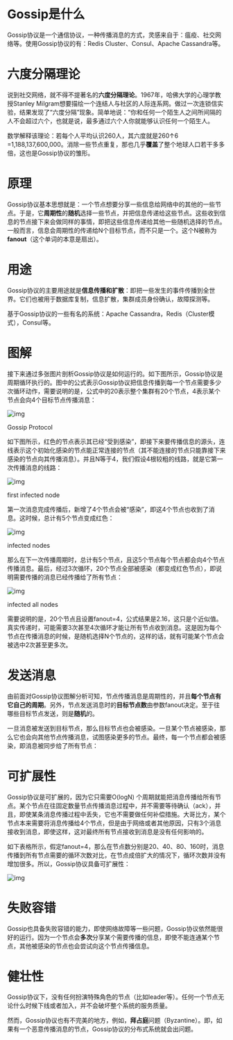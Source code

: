 # Gossip是什么

Gossip协议是一个通信协议，一种传播消息的方式，灵感来自于：瘟疫、社交网络等。使用Gossip协议的有：Redis Cluster、Consul、Apache Cassandra等。

# 六度分隔理论

说到社交网络，就不得不提著名的**六度分隔理论**。1967年，哈佛大学的心理学教授Stanley Milgram想要描绘一个连结人与社区的人际连系网。做过一次连锁信实验，结果发现了“六度分隔”现象。简单地说：“你和任何一个陌生人之间所间隔的人不会超过六个，也就是说，最多通过六个人你就能够认识任何一个陌生人。

数学解释该理论：若每个人平均认识260人，其六度就是260↑6 =1,188,137,600,000。消除一些节点重复，那也几乎**覆盖**了整个地球人口若干多多倍，这也是Gossip协议的雏形。

# 原理

Gossip协议基本思想就是：一个节点想要分享一些信息给网络中的其他的一些节点。于是，它**周期性**的**随机**选择一些节点，并把信息传递给这些节点。这些收到信息的节点接下来会做同样的事情，即把这些信息传递给其他一些随机选择的节点。一般而言，信息会周期性的传递给N个目标节点，而不只是一个。这个N被称为**fanout**（这个单词的本意是扇出）。

# 用途

Gossip协议的主要用途就是**信息传播和扩散**：即把一些发生的事件传播到全世界。它们也被用于数据库复制，信息扩散，集群成员身份确认，故障探测等。

基于Gossip协议的一些有名的系统：Apache Cassandra，Redis（Cluster模式），Consul等。

# 图解

接下来通过多张图片剖析Gossip协议是如何运行的。如下图所示，Gossip协议是周期循环执行的。图中的公式表示Gossip协议把信息传播到每一个节点需要多少次循环动作，需要说明的是，公式中的20表示整个集群有20个节点，4表示某个节点会向4个目标节点传播消息：



![img](https:////upload-images.jianshu.io/upload_images/6918995-bca23c4ef4382779.png?imageMogr2/auto-orient/strip|imageView2/2/w/1200/format/webp)

Gossip Protocol

如下图所示，红色的节点表示其已经“受到感染”，即接下来要传播信息的源头，连线表示这个初始化感染的节点能正常连接的节点（其不能连接的节点只能靠接下来感染的节点向其传播消息）。并且N等于4，我们假设4根较粗的线路，就是它第一次传播消息的线路：



![img](https:////upload-images.jianshu.io/upload_images/6918995-0c951bd96ef87ac8.png?imageMogr2/auto-orient/strip|imageView2/2/w/1200/format/webp)

first infected node

第一次消息完成传播后，新增了4个节点会被“感染”，即这4个节点也收到了消息。这时候，总计有5个节点变成红色：



![img](https:////upload-images.jianshu.io/upload_images/6918995-2362b6d5aab92b7d.png?imageMogr2/auto-orient/strip|imageView2/2/w/1200/format/webp)

infected nodes

那么在下一次传播周期时，总计有5个节点，且这5个节点每个节点都会向4个节点传播消息。最后，经过3次循环，20个节点全部被感染（都变成红色节点），即说明需要传播的消息已经传播给了所有节点：



![img](https:////upload-images.jianshu.io/upload_images/6918995-80f5254dfd9855d7.png?imageMogr2/auto-orient/strip|imageView2/2/w/1200/format/webp)

infected all nodes

需要说明的是，20个节点且设置fanout=4，公式结果是2.16，这只是个近似值。真实传递时，可能需要3次甚至4次循环才能让所有节点收到消息。这是因为每个节点在传播消息的时候，是随机选择N个节点的，这样的话，就有可能某个节点会被选中2次甚至更多次。

# 发送消息

由前面对Gossip协议图解分析可知，节点传播消息是周期性的，并且**每个节点有它自己的周期**。另外，节点发送消息时的**目标节点数**由参数fanout决定。至于往哪些目标节点发送，则是**随机**的。

一旦消息被发送到目标节点，那么目标节点也会被感染。一旦某个节点被感染，那么它也会向其他节点传播消息，试图感染更多的节点。最终，每一个节点都会被感染，即消息被同步给了所有节点：



# 可扩展性

Gossip协议是可扩展的，因为它只需要O(logN) 个周期就能把消息传播给所有节点。某个节点在往固定数量节点传播消息过程中，并不需要等待确认（ack），并且，即使某条消息传播过程中丢失，它也不需要做任何补偿措施。大哥比方，某个节点本来需要将消息传播给4个节点，但是由于网络或者其他原因，只有3个消息接收到消息，即使这样，这对最终所有节点接收到消息是没有任何影响的。

如下表格所示，假定fanout=4，那么在节点数分别是20、40、80、160时，消息传播到所有节点需要的循环次数对比，在节点成倍扩大的情况下，循环次数并没有增加很多。所以，Gossip协议具备可扩展性：

![img](https:////upload-images.jianshu.io/upload_images/6918995-e15aae732cf717d4.png?imageMogr2/auto-orient/strip|imageView2/2/w/812/format/webp)

# 失败容错

Gossip也具备失败容错的能力，即使网络故障等一些问题，Gossip协议依然能很好的运行。因为一个节点会**多次**分享某个需要传播的信息，即使不能连通某个节点，其他被感染的节点也会尝试向这个节点传播信息。

# 健壮性

Gossip协议下，没有任何扮演特殊角色的节点（比如leader等）。任何一个节点无论什么时候下线或者加入，并不会破坏整个系统的服务质量。

然而，Gossip协议也有不完美的地方，例如，**拜占庭**问题（Byzantine）。即，如果有一个恶意传播消息的节点，Gossip协议的分布式系统就会出问题。

